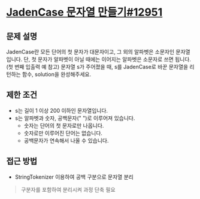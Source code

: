 # [JadenCase 문자열 만들기#12951](https://school.programmers.co.kr/learn/courses/30/lessons/12951)

## 문제 설명
JadenCase란 모든 단어의 첫 문자가 대문자이고, 그 외의 알파벳은 소문자인 문자열입니다. 단, 첫 문자가 알파벳이 아닐 때에는 이어지는 알파벳은 소문자로 쓰면 됩니다. (첫 번째 입출력 예 참고)
문자열 s가 주어졌을 때, s를 JadenCase로 바꾼 문자열을 리턴하는 함수, solution을 완성해주세요.

## 제한 조건
- s는 길이 1 이상 200 이하인 문자열입니다.
- s는 알파벳과 숫자, 공백문자(" ")로 이루어져 있습니다.
    - 숫자는 단어의 첫 문자로만 나옵니다.
    - 숫자로만 이루어진 단어는 없습니다.
    - 공백문자가 연속해서 나올 수 있습니다.

## 접근 방법
- StringTokenizer 이용하여 공백 구분으로 문자열 분리
> 구분자를 포함하여 분리시켜 과정 단축 필요